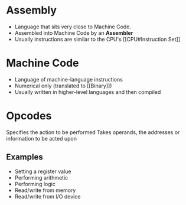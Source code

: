 # Assembly
- Language that sits very close to Machine Code.
- Assembled into Machine Code by an **Assembler**
- Usually instructions are similar to the CPU's [[CPU#Instruction Set]]

# Machine Code
- Language of machine-language instructions
- Numerical only (translated to [[Binary]])
- Usually written in higher-level languages and then compiled

# Opcodes
Specifies the action to be performed
Takes operands, the addresses or information to be acted upon
## Examples
- Setting a register value
- Performing arithmetic
- Performing logic
- Read/write from memory
- Read/write from I/O device
